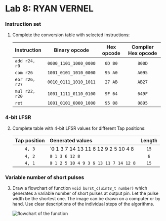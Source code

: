# Lab 8: RYAN VERNEL

### Instruction set

1. Complete the conversion table with selected instructions:

   | **Instruction** | **Binary opcode** | **Hex opcode** | **Compiler Hex opcode** |
   | :-- | :-: | :-: | :-: |
   | `add r24, r0` | `0000_1101_1000_0000` | `0D 80` | `800D` |
   | `com r26` | `1001_0101_1010_0000` | `95 A0` | `A095` |
   | `eor r26, r27` | `0010_0111_1010_1011` | `27 AB` | `AB27` |
   | `mul r22, r20` | `1001_1111_0110_0100` | `9F 64` | `649F` |
   | `ret` | `1001_0101_0000_1000` | `95 08` | `0895` |

### 4-bit LFSR

2. Complete table with 4-bit LFSR values for different Tap positions:

   | **Tap position** | **Generated values** | **Length** |
   | :-: | :-- | :-: |
   | `4, 3` | `0 1 3 7 14 13 11 6 12 9 2 5 10 4 8 | `15` |
   | `4, 2` | `0 1 3 6 12 8` | `6` |
   | `4, 1` | `0 1 2 5 10 4 9 3 6 13 11 7 14 12 8` | `15` |

### Variable number of short pulses

3. Draw a flowchart of function `void burst_c(uint8_t number)` which generates a variable number of short pulses at output pin. Let the pulse width be the shortest one. The image can be drawn on a computer or by hand. Use clear descriptions of the individual steps of the algorithms.

   ![flowchart of the function]()
